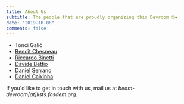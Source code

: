 ```yaml
---
title: About Us
subtitle: The people that are proudly organizing this Devroom 🤓❤
date: "2019-10-08"
comments: false
---
```


  - Tonći Galić <a href="https://gitlab.com/Tuxified"><i class="fab fa-gitlab fa-lg" style="color:#FC6D27"></i></a> <a href="https://github.com/tuxified"><i class="fab fa-github fa-lg" style="color:black"></i></a> <a href="https://twitter.com/tuxified"><i class="fab fa-twitter fa-lg" style="color:#1DA1F2"></i></a>
  - <a href="https://about.me/benoitc">Benoît Chesneau</a> <a href="https://gitlab.com/benoitc"><i class="fab fa-gitlab fa-lg" style="color:#FC6D27"></i></a> <a href="https://github.com/benoitc"><i class="fab fa-github fa-lg" style="color:black"></i></a> <a href="https://twitter.com/benoitc"><i class="fab fa-twitter fa-lg" style="color:#1DA1F2"></i></a>
  - <a href="https://rbino.com">Riccardo Binetti</a> <a href="https://github.com/rbino"><i class="fab fa-github fa-lg" style="color:black"></i></a> <a href="https://twitter.com/errebino"><i class="fab fa-twitter fa-lg" style="color:#1DA1F2"></i></a>
  - <a href="https://blog.uninstall.it/">Davide Bettio</a> <a href="https://github.com/bettio"><i class="fab fa-github fa-lg" style="color:black"></i></a> <a href="https://twitter.com/uninstall"><i class="fab fa-twitter fa-lg" style="color:#1DA1F2"></i></a>
  - <a href="https://dnlserrano.dev/">Daniel Serrano</a> <a href="https://gitlab.com/dnlserrano"><i class="fab fa-gitlab fa-lg" style="color:#FC6D27"></i></a> <a href="https://github.com/dnlserrano"><i class="fab fa-github fa-lg" style="color:black"></i></a> <a href="https://twitter.com/dnlserrano"><i class="fab fa-twitter fa-lg" style="color:#1DA1F2"></i></a>
  - <a href="https://caixinha.pt/">Daniel Caixinha</a> <a href="https://gitlab.com/dcaixinha/"><i class="fab fa-gitlab fa-lg" style="color:#FC6D27"></i></a> <a href="https://github.com/dcaixinha"><i class="fab fa-github fa-lg" style="color:black"></i></a>

If you'd like to get in touch with us, mail us at *beam-devroom[at]lists.fosdem.org*.
